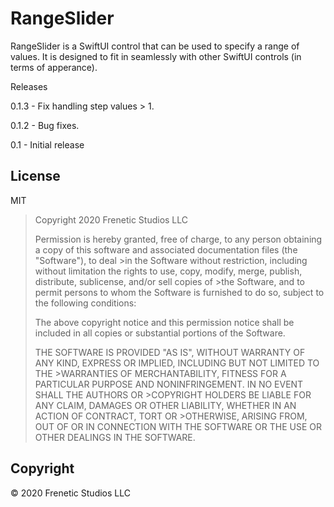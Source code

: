 #  RangeSlider

RangeSlider is a SwiftUI control that can be used to specify a range of values. It is designed to fit in seamlessly with other SwiftUI controls (in terms of apperance).

Releases

0.1.3 - Fix handling step values > 1.

0.1.2 - Bug fixes.

0.1 - Initial release

## License

MIT

>Copyright 2020 Frenetic Studios LLC
>
>Permission is hereby granted, free of charge, to any person obtaining a copy of this software and associated documentation files (the "Software"), to deal >in the Software without restriction, including without limitation the rights to use, copy, modify, merge, publish, distribute, sublicense, and/or sell copies of >the Software, and to permit persons to whom the Software is furnished to do so, subject to the following conditions:
>
>The above copyright notice and this permission notice shall be included in all copies or substantial portions of the Software.
>
>THE SOFTWARE IS PROVIDED "AS IS", WITHOUT WARRANTY OF ANY KIND, EXPRESS OR IMPLIED, INCLUDING BUT NOT LIMITED TO THE >WARRANTIES OF MERCHANTABILITY, FITNESS FOR A PARTICULAR PURPOSE AND NONINFRINGEMENT. IN NO EVENT SHALL THE AUTHORS OR >COPYRIGHT HOLDERS BE LIABLE FOR ANY CLAIM, DAMAGES OR OTHER LIABILITY, WHETHER IN AN ACTION OF CONTRACT, TORT OR >OTHERWISE, ARISING FROM, OUT OF OR IN CONNECTION WITH THE SOFTWARE OR THE USE OR OTHER DEALINGS IN THE SOFTWARE.

## Copyright

© 2020 Frenetic Studios LLC

